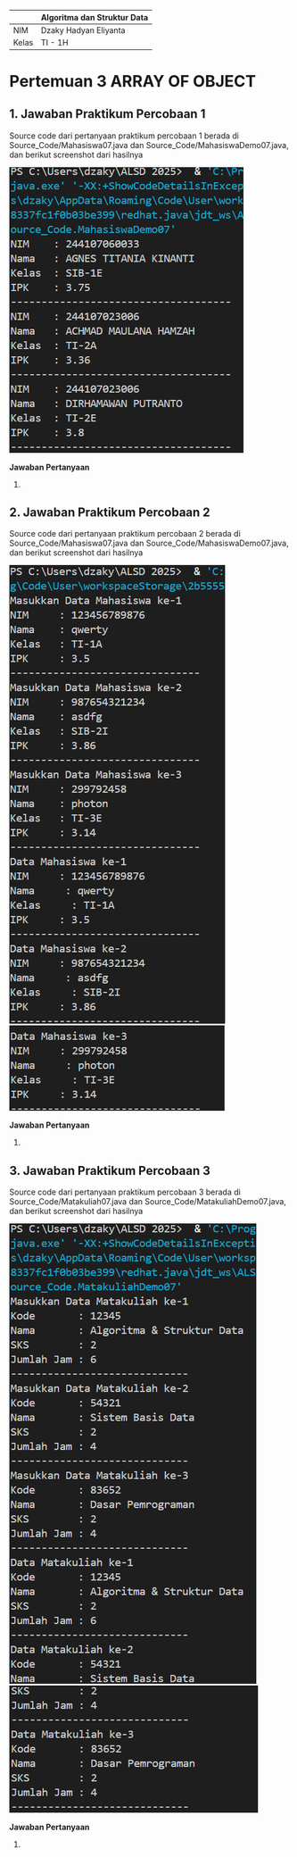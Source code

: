 | | Algoritma dan Struktur Data|
|--|--|
| NIM | Dzaky Hadyan Eliyanta |
| Kelas | TI - 1H |

# Pertemuan 3 ARRAY OF OBJECT

## 1. Jawaban Praktikum Percobaan 1

Source code dari pertanyaan praktikum percobaan 1 berada di Source_Code/Mahasiswa07.java dan Source_Code/MahasiswaDemo07.java, dan berikut screenshot dari hasilnya

![Screenshot](Assets/Screenshot%202025-02-27%20102014.png)

**Jawaban Pertanyaan**

1. 

## 2. Jawaban Praktikum Percobaan 2

Source code dari pertanyaan praktikum percobaan 2 berada di Source_Code/Mahasiswa07.java dan Source_Code/MahasiswaDemo07.java, dan berikut screenshot dari hasilnya

![Screenshot](Assets/Screenshot%202025-02-27%20105328.png)
![Screenshot](Assets/Screenshot%202025-02-27%20105746.png)

**Jawaban Pertanyaan**

1. 

## 3. Jawaban Praktikum Percobaan 3

Source code dari pertanyaan praktikum percobaan 3 berada di Source_Code/Matakuliah07.java dan Source_Code/MatakuliahDemo07.java, dan berikut screenshot dari hasilnya

![Screenshot](Assets/Screenshot%202025-02-27%20114717.png)
![Screenshot](Assets/Screenshot%202025-02-27%20114745.png)

**Jawaban Pertanyaan**

1. 